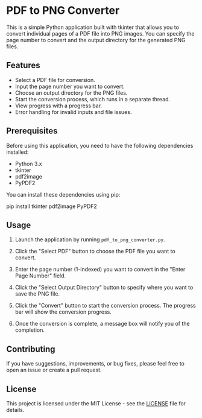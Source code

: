 # PDF to PNG Converter

This is a simple Python application built with tkinter that allows you to convert individual pages of a PDF file into PNG images. You can specify the page number to convert and the output directory for the generated PNG files.

## Features

- Select a PDF file for conversion.
- Input the page number you want to convert.
- Choose an output directory for the PNG files.
- Start the conversion process, which runs in a separate thread.
- View progress with a progress bar.
- Error handling for invalid inputs and file issues.

## Prerequisites

Before using this application, you need to have the following dependencies installed:

- Python 3.x
- tkinter
- pdf2image
- PyPDF2

You can install these dependencies using pip:

pip install tkinter pdf2image PyPDF2


## Usage

1. Launch the application by running `pdf_to_png_converter.py`.

2. Click the "Select PDF" button to choose the PDF file you want to convert.

3. Enter the page number (1-indexed) you want to convert in the "Enter Page Number" field.

4. Click the "Select Output Directory" button to specify where you want to save the PNG file.

5. Click the "Convert" button to start the conversion process. The progress bar will show the conversion progress.

6. Once the conversion is complete, a message box will notify you of the completion.

## Contributing

If you have suggestions, improvements, or bug fixes, please feel free to open an issue or create a pull request.

## License

This project is licensed under the MIT License - see the [LICENSE](LICENSE) file for details.
